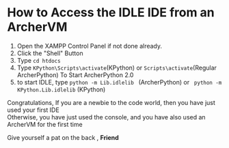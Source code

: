 # How to Access the IDLE IDE from an ArcherVM

1. Open the XAMPP Control Panel if not done already.
2. Click the "Shell" Button
3. Type ```cd htdocs ```
4. Type ```KPython\Scripts\activate```(KPython) or ```Scripts\activate```(Regular ArcherPython) To Start ArcherPython 2.0
5. to start IDLE, type ```python -m Lib.idlelib ``` (ArcherPython) or ``` python -m KPython.Lib.idlelib``` (KPython)


Congratulations, If you are a newbie to the code world, then you have just used your first IDE  
Otherwise, you have just used the console, and you have also used  an ArcherVM for the first time

Give yourself a pat on the back , ****Friend****

